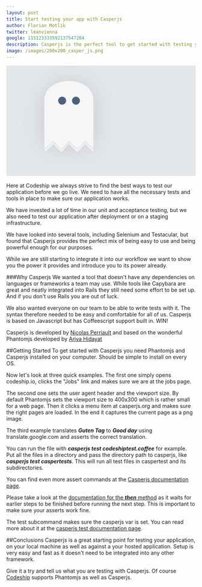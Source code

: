 ```yaml
---
layout: post
title: Start testing your app with Casperjs
author: Florian Motlik
twitter: leanvienna
google: 115123333592137547204
description: Casperjs is the perfect tool to get started with testing your deployed applications
image: /images/200x200_casper_js.png
---
```

![Casperjs](/images/casperjs/Casper_JS_ghost.gif)

Here at Codeship we always strive to find the best ways to test our
application before we go live. We need to have all the necessary tests
and tools in place to make sure our application works.

We have invested a lot of time in our unit and acceptance testing, but
we also need to test our application after deployment or on
a staging infrastructure.

We have looked into several tools, including Selenium and Testacular, but
found that Casperjs provides the perfect mix of being easy to use and
being powerful enough for our purposes.

While we are still starting to integrate it into our workflow we want to
show you the power it provides and introduce you to its power already.

###Why Casperjs
We wanted a tool that doesn't have any dependencies on languages
or frameworks a team may use. While tools like Capybara are great and neatly
integrated into Rails they still need some effort to be set up. And if you
don't use Rails you are out of luck.

We also wanted everyone on our team to be able to write tests with it.
The syntax therefore needed to be easy and comfortable for all of us.
Casperjs is based on Javascript but has Coffeescript support built in. WIN!

Casperjs is developed by [Nicolas Perriault](https://github.com/n1k0) and based
on the wonderful Phantomjs developed by [Ariya
Hidayat](https://github.com/ariya)

##Getting Started
To get started with Casperjs you need Phantomjs and Casperjs installed
on your computer. Should be simple to install on every OS.

Now let's look at three quick examples.
The first one simply opens codeship.io, clicks the "Jobs" link and makes
sure we are at the jobs page.

<script src="https://gist.github.com/flomotlik/5103432.js"></script>

The second one sets the user agent header and the viewport size. By default
Phantomjs sets the viewport size to 400x300 which is rather small for a
web page. Then it clicks a menu item at casperjs.org and makes sure
the right pages are loaded. In the end it captures the current page as a
png image.

<script src="https://gist.github.com/flomotlik/5113089.js"></script>

The third example translates ***Guten Tag*** to ***Good day*** using
translate.google.com and asserts the correct translation.

<script src="https://gist.github.com/flomotlik/5113098.js"></script>

You can run the file with ***casperjs test codeshiptest.coffee*** for
example. Put all the files in a directory and pass the directory path to
casperjs, like ***casperjs test caspertests***. This will run all test files
in caspertest and its subdirectories.

You can find even more assert commands at the [Casperjs documentation page](http://casperjs.org/api.html#tester).

Please take a look at the [documentation for the ***then***
method](http://casperjs.org/faq.html#faq-step-stack) as it waits for
earlier steps to be finished before running the next step. This is
important to make sure your asserts work fine.

The test subcommand makes sure the casperjs var is set. You can read more
about it at the [casperjs test documentation
page](http://casperjs.org/testing.html).

##Conclusions
Casperjs is a great starting point for testing your application, on your
local machine as well as against a your hosted application.
Setup is very easy and fast as it doesn't need to
be integrated into any other framework.

Give it a try and tell us what you are testing with Casperjs. Of course
[Codeship](https://www.codeship.io)  supports Phantomjs as well as Casperjs.
